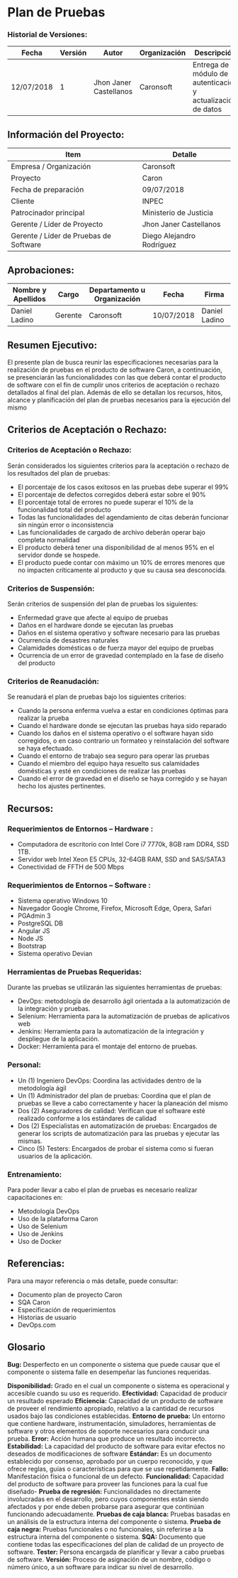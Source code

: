 ﻿# Plan de Pruebas

### Historial de Versiones:

<table summary="Historial de Versiones">
  <thead>
    <tr>
      <th scope="col">Fecha</th>
      <th scope="col">Versión</th>
      <th scope="col">Autor</th>
      <th scope="col">Organización</th>
      <th scope="col">Descripción</th>
    </tr>
  </thead>
  <tbody>
    <tr>
      <td>12/07/2018</td>
      <td>1</td>
      <td>Jhon Janer Castellanos</td>
      <td>Caronsoft</td>
      <td>Entrega de módulo de autenticación y actualización de datos</td>
    </tr>
  </tbody>
</table>

## Información del Proyecto:

<table summary="Información del Proyecto">
  <thead>
    <tr>
      <th scope="col">Item</th>
      <th scope="col">Detalle</th>
    </tr>
  </thead>
  <tbody>
    <tr>
      <td>Empresa / Organización</td>
      <td>Caronsoft</td>
    </tr>
    <tr>
      <td>Proyecto</td>
      <td>Caron</td>
    </tr>
    <tr>
      <td>Fecha de preparación</td>
      <td>09/07/2018</td>
    </tr>
    <tr>
      <td>Cliente</td>
      <td>INPEC</td>
    </tr>
    <tr>
      <td>Patrocinador principal</td>
      <td>Ministerio de Justicia</td>
    </tr>
    <tr>
      <td>Gerente / Líder de Proyecto</td>
      <td>Jhon Janer Castellanos</td>
    </tr>
    <tr>
      <td>Gerente / Líder de Pruebas de Software</td>
      <td>Diego Alejandro Rodríguez</td>
    </tr>
  </tbody>
</table>

## Aprobaciones:
<table summary="Aprobaciones">
  <thead>
    <tr>
      <th scope="col">Nombre y Apellidos</th>
      <th scope="col">Cargo</th>
      <th scope="col">Departamento u Organización</th>
      <th scope="col">Fecha</th>
      <th scope="col">Firma</th>
    </tr>
  </thead>
  <tbody>
    <tr>
      <td>Daniel Ladino</td>
      <td>Gerente</td>
      <td>Caronsoft</td>
      <td>10/07/2018</td>
      <td>Daniel Ladino</td>
    </tr>
  </tbody>
</table>

## Resumen Ejecutivo:

El presente plan de busca reunir las especificaciones necesarias para la realización de pruebas en el producto de software Caron, a continuación, se presenciarán las funcionalidades con las que deberá contar el producto de software con el fin de cumplir unos criterios de aceptación o rechazo detallados al final del plan. Además de ello se detallan los recursos, hitos, alcance y planificación del plan de pruebas necesarios para la ejecución del mismo

## Criterios de Aceptación o Rechazo:

### Criterios de Aceptación o Rechazo:

Serán considerados los siguientes criterios para la aceptación o rechazo de los resultados del plan de pruebas:

-	El porcentaje de los casos exitosos en las pruebas debe superar el 99%
-	El porcentaje de defectos corregidos deberá estar sobre el 90%
-	El porcentaje total de errores no puede superar el 10% de la funcionalidad total del producto
-	Todas las funcionalidades del agendamiento de citas deberán funcionar sin ningún error o inconsistencia
-	Las funcionalidades de cargado de archivo deberán operar bajo completa normalidad
-	El producto deberá tener una disponibilidad de al menos 95% en el servidor donde se hospede.
-	El producto puede contar con máximo un 10% de errores menores que no impacten críticamente al producto y que su causa sea desconocida.

### Criterios de Suspensión:

Serán criterios de suspensión del plan de pruebas los siguientes:

-	Enfermedad grave que afecte al equipo de pruebas
-	Daños en el hardware donde se ejecutan las pruebas
-	Daños en el sistema operativo y software necesario para las pruebas
-	Ocurrencia de desastres naturales
-	Calamidades domésticas o de fuerza mayor del equipo de pruebas
-	Ocurrencia de un error de gravedad contemplado en la fase de diseño del producto

### Criterios de Reanudación:
Se reanudará el plan de pruebas bajo los siguientes criterios:

-	Cuando la persona enferma vuelva a estar en condiciones óptimas para realizar la prueba
-	Cuando el hardware donde se ejecutan las pruebas haya sido reparado
-	Cuando los daños en el sistema operativo o el software hayan sido corregidos, o en caso contrario un formateo y reinstalación del software se haya efectuado.
-	Cuando el entorno de trabajo sea seguro para operar las pruebas
-	Cuando el miembro del equipo haya resuelto sus calamidades domésticas y esté en condiciones de realizar las pruebas
-	Cuando el error de gravedad en el diseño se haya corregido y se hayan hecho los ajustes pertinentes.

## Recursos:

### Requerimientos de Entornos – Hardware :

-	Computadora de escritorio con Intel Core i7 7770k, 8GB ram DDR4, SSD 1TB.
-	Servidor web Intel Xeon E5 CPUs, 32-64GB RAM, SSD and SAS/SATA3
-	Conectividad de FFTH de 500 Mbps

### Requerimientos de Entornos – Software  :

-	Sistema operativo Windows 10
-	Navegador Google Chrome, Firefox, Microsoft Edge, Opera, Safari
-	PGAdmin 3
-	PostgreSQL DB
-	Angular JS
-	Node JS
-	Bootstrap
-	Sistema operativo Devian

### Herramientas de Pruebas Requeridas:

Durante las pruebas se utilizarán las siguientes herramientas de pruebas:

-	DevOps: metodología de desarrollo ágil orientada a la automatización de la integración y pruebas.
-	Selenium: Herramienta para la automatización de pruebas de aplicativos web
-	Jenkins: Herramienta para la automatización de la integración y despliegue de la aplicación.
-	Docker: Herramienta para el montaje del entorno de pruebas.

### Personal:

-	Un (1) Ingeniero DevOps:  Coordina las actividades dentro de la metodología ágil
-	Un (1) Administrador del plan de pruebas: Coordina que el plan de pruebas se lleve a cabo correctamente y hacer la planeación del mismo
-	Dos (2) Aseguradores de calidad: Verifican que el software esté realizado conforme a los estándares de calidad
-	Dos (2) Especialistas en automatización de pruebas: Encargados de generar los scripts de automatización para las pruebas y ejecutar las mismas.
-	Cinco (5) Testers: Encargados de probar el sistema como si fueran usuarios de la aplicación.

### Entrenamiento:

Para poder llevar a cabo el plan de pruebas es necesario realizar capacitaciones en:
-	Metodología DevOps
-	Uso de la plataforma Caron
-	Uso de Selenium
-	Uso de Jenkins
-	Uso de Docker

## Referencias:

Para una mayor referencia o más detalle, puede consultar:
-	Documento plan de proyecto Caron
-	SQA Caron
-	Especificación de requerimientos
-	Historias de usuario
-	DevOps.com

## Glosario

**Bug:** Desperfecto en un componente o sistema que puede causar que el componente o sistema falle en desempeñar las funciones requeridas.

**Disponibilidad:** Grado en el cual un componente o sistema es operacional y accesible cuando su uso es requerido.
**Efectividad:** Capacidad de producir un resultado esperado
**Eficiencia:** Capacidad de un producto de software de proveer el rendimiento apropiado, relativo a la cantidad de recursos usados bajo las condiciones establecidas.
**Entorno de prueba:** Un entorno que contiene hardware, instrumentación, simuladores, herramientas de software y otros elementos de soporte necesarios para conducir una prueba.
**Error:** Acción humana que produce un resultado incorrecto.
**Estabilidad:** La capacidad del producto de software para evitar efectos no deseados de modificaciones de software
**Estándar:** Es un documento establecido por consenso, aprobado por un cuerpo reconocido, y que ofrece reglas, guías o características para que se use repetidamente.
**Fallo:** Manifestación física o funcional de un defecto.
**Funcionalidad:** Capacidad del producto de software para proveer las funciones para la cual fue diseñado-
**Prueba de regresión:** Funcionalidades no directamente involucradas en el desarrollo, pero cuyos componentes están siendo afectados y por ende deben probarse para asegurar que continúan funcionando adecuadamente.
**Pruebas de caja blanca:** Pruebas basadas en un análisis de la estructura interna del componente o sistema.
**Prueba de caja negra:** Pruebas funcionales o no funcionales, sin referirse a la estructura interna del componente o sistema.
**SQA:** Documento que contiene todas las especificaciones del plan de calidad de un proyecto de software.
**Tester:** Persona encargada de planificar y llevar a cabo pruebas de software.
**Versión:** Proceso de asignación de un nombre, código o número único, a un software para indicar su nivel de desarrollo.
